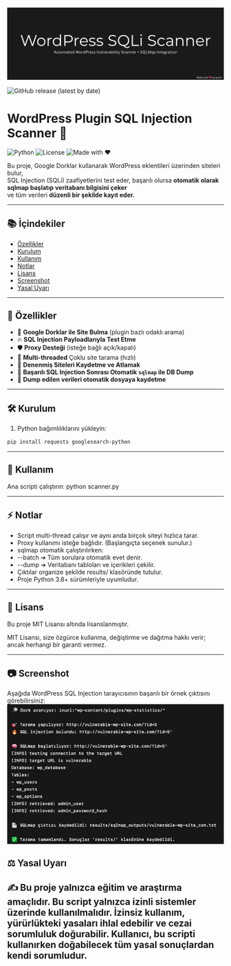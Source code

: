 <p align="center">
  <img src="assets/banner.png" alt="WordPress SQLi Scanner Banner" />
</p>

![GitHub release (latest by date)](https://img.shields.io/github/v/release/leozfr/wordpress-sqli-scanner?style=flat-square)

# WordPress Plugin SQL Injection Scanner 🚀

![Python](https://img.shields.io/badge/Python-3.8%2B-blue.svg)
![License](https://img.shields.io/badge/License-MIT-green.svg)
![Made with ❤️](https://img.shields.io/badge/Made%20with-%E2%9D%A4-red.svg)

Bu proje, Google Dorklar kullanarak WordPress eklentileri üzerinden siteleri bulur,  
SQL Injection (SQLi) zaafiyetlerini test eder, başarılı olursa **otomatik olarak sqlmap başlatıp veritabanı bilgisini çeker**  
ve tüm verileri **düzenli bir şekilde kayıt eder.**

---

## 📚 İçindekiler

- [Özellikler](#-özellikler)
- [Kurulum](#-kurulum)
- [Kullanım](#-kullanım)
- [Notlar](#-notlar)
- [Lisans](#-lisans)
- [Screenshot](#-screenshot)
- [Yasal Uyarı](#-yasal-uyarı)

---

## 🎯 Özellikler

- 🔎 **Google Dorklar ile Site Bulma** (plugin bazlı odaklı arama)
- 🔥 **SQL Injection Payloadlarıyla Test Etme**
- 🛡️ **Proxy Desteği** (isteğe bağlı açık/kapalı)
- 🚀 **Multi-threaded** Çoklu site tarama (hızlı)
- 📂 **Denenmiş Siteleri Kaydetme ve Atlamak**
- 🧠 **Başarılı SQL Injection Sonrası Otomatik `sqlmap` ile DB Dump**
- 📄 **Dump edilen verileri otomatik dosyaya kaydetme**

---

## 🛠️ Kurulum

1. Python bağımlılıklarını yükleyin:

```bash
pip install requests googlesearch-python
```
---
## 🚀 Kullanım

Ana scripti çalıştırın:
python scanner.py

---

## ⚡ Notlar

* Script multi-thread çalışır ve aynı anda birçok siteyi hızlıca tarar.
* Proxy kullanımı isteğe bağlıdır. (Başlangıçta seçenek sunulur.)
* sqlmap otomatik çalıştırılırken:
* --batch ➔ Tüm sorulara otomatik evet denir.
* --dump ➔ Veritabanı tabloları ve içerikleri çekilir.
* Çıktılar organize şekilde results/ klasöründe tutulur.
* Proje Python 3.8+ sürümleriyle uyumludur.

---
## 📜 Lisans
Bu proje MIT Lisansı altında lisanslanmıştır.

MIT Lisansı, size özgürce kullanma, değiştirme ve dağıtma hakkı verir; ancak herhangi bir garanti vermez.

---
## 📷 Screenshot
Aşağıda WordPress SQL Injection tarayıcısının başarılı bir örnek çıktısını görebilirsiniz:
![Result](assets/results-screenshot.png)

## ⚖️ Yasal Uyarı
✍️ Bu proje yalnızca eğitim ve araştırma amaçlıdır.
Bu script yalnızca izinli sistemler üzerinde kullanılmalıdır.
İzinsiz kullanım, yürürlükteki yasaları ihlal edebilir ve cezai sorumluluk doğurabilir.
Kullanıcı, bu scripti kullanırken doğabilecek tüm yasal sonuçlardan kendi sorumludur.
---
